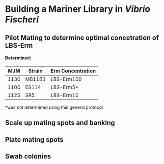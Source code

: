 # Building a Mariner Library in *Vibrio Fischeri*

## Pilot Mating to determine optimal concetration of LBS-Erm

#### Determined:
| MJM | Strain | Erm Concentration |
------|--------|-------------------
1130  | MB11B1 | LBS-Erm100
1100 | ES114 | LBS-Erm5*
1125 | SR5   | LBS-Erm10

*was not determined using this general protocol


## Scale up mating spots and banking

## Plate mating spots

## Swab colonies

